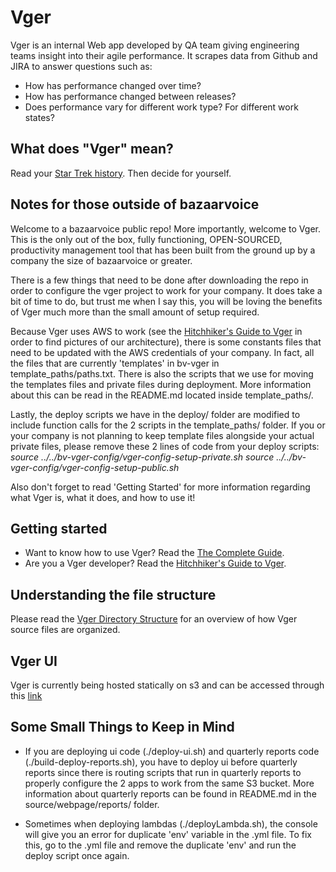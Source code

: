 # Vger
Vger is an internal Web app developed by QA team giving engineering teams insight into their agile performance. It scrapes 
data from Github and JIRA to answer questions such as:
* How has performance changed over time?
* How has performance changed between releases?
* Does performance vary for different work type? For different work states?

## What does "Vger" mean?

Read your [Star Trek history](http://memory-alpha.wikia.com/wiki/V%27ger). Then decide for yourself.

## Notes for those outside of bazaarvoice

Welcome to a bazaarvoice public repo! More importantly, welcome to Vger. This is the only out of the box, fully functioning, OPEN-SOURCED, productivity management tool that has been built from the ground up by a company the size of bazaarvoice or greater.

There is a few things that need to be done after downloading the repo in order to configure the vger project to work for your company. It does take a bit of time to do, but trust me when I say this, you will be loving the benefits of Vger much more than the small amount of setup required.

Because Vger uses AWS to work (see the [Hitchhiker's Guide to Vger](doc/developer-guide.md) in order to find pictures of our architecture), there is some constants files that need to be updated with the AWS credentials of your company. In fact, all the files that are currently 'templates' in bv-vger in template_paths/paths.txt. There is also the scripts that we use for moving the templates files and private files during deployment. More information about this can be read in the README.md located inside template_paths/.

Lastly, the deploy scripts we have in the deploy/ folder are modified to include function calls for the 2 scripts in the template_paths/ folder. If you or your company is not planning to keep template files alongside your actual private files, please remove these 2 lines of code from your deploy scripts:
*source ../../bv-vger-config/vger-config-setup-private.sh*
*source ../../bv-vger-config/vger-config-setup-public.sh*

Also don't forget to read 'Getting Started' for more information regarding what Vger is, what it does, and how to use it!

## Getting started
* Want to know how to use Vger? Read the [The Complete Guide](doc/external/vger_the_complete_guide.md).
* Are you a Vger developer? Read the [Hitchhiker's Guide to Vger](doc/developer-guide.md).

## Understanding the file structure
Please read the [Vger Directory Structure](doc/directory-structure.md) for an overview of how Vger source files are organized. 

## Vger UI
Vger is currently being hosted statically on s3 and can be accessed through this [link]()
<!-- S3 bucket link -->

## Some Small Things to Keep in Mind
* If you are deploying ui code (./deploy-ui.sh) and quarterly reports code (./build-deploy-reports.sh), you have to deploy ui before quarterly reports since there is routing scripts that run in quarterly reports to properly configure the 2 apps to work from the same S3 bucket. More information about quarterly reports can be found in README.md in the source/webpage/reports/ folder.

* Sometimes when deploying lambdas (./deployLambda.sh), the console will give you an error for duplicate 'env' variable in the .yml file. To fix this, go to the .yml file and remove the duplicate 'env' and run the deploy script once again.

